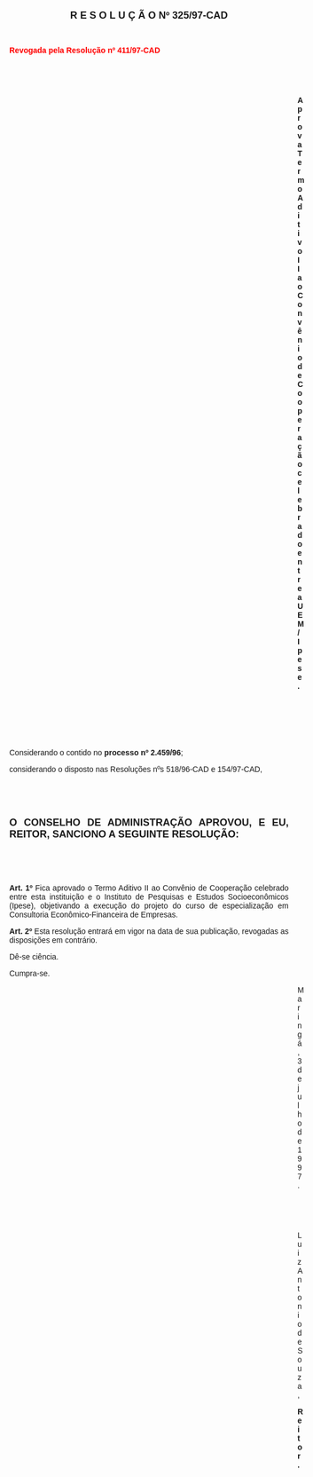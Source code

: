 <BODY>

<B><FONT FACE="Arial" SIZE=4><P ALIGN="CENTER">R E S O L U &Ccedil; &Atilde; O   Nº 325/97-CAD</P>
</B></FONT><FONT FACE="Arial">
<P>&nbsp;</P>
</FONT><B><FONT FACE="Arial" COLOR="#ff0000"><P>Revogada pela Resolu&ccedil;&atilde;o nº 411/97-CAD</P>
</B></FONT><FONT FACE="Arial">
<P>&nbsp;</P>
<P>&nbsp;</P><DIR>
<DIR>
<DIR>
<DIR>
<DIR>
<DIR>
<DIR>
<DIR>
<DIR>
<DIR>
<DIR>
<DIR>
<DIR>

<B><P ALIGN="JUSTIFY">Aprova Termo Aditivo II ao Conv&ecirc;nio de Coopera&ccedil;&atilde;o celebrado entre a UEM/Ipese.</P>
</B>
<P>&nbsp;</P>
<P>&nbsp;</P>
<P>&nbsp;</P></DIR>
</DIR>
</DIR>
</DIR>
</DIR>
</DIR>
</DIR>
</DIR>
</DIR>
</DIR>
</DIR>
</DIR>
</DIR>

<P ALIGN="JUSTIFY">&#9;&#9;Considerando o contido no <B>processo nº 2.459/96</B>;</P>
<B><P ALIGN="JUSTIFY">&#9;&#9;</B>considerando o disposto nas Resolu&ccedil;&otilde;es nºs 518/96-CAD e 154/97-CAD,</P>
<P ALIGN="JUSTIFY"></P>
<P ALIGN="JUSTIFY">&nbsp;</P>
<P ALIGN="JUSTIFY">&nbsp;</P>
</FONT><B><FONT FACE="Arial" SIZE=4><P ALIGN="JUSTIFY">O CONSELHO DE ADMINISTRA&Ccedil;&Atilde;O APROVOU, E EU, REITOR, SANCIONO A SEGUINTE RESOLU&Ccedil;&Atilde;O:</P>
</B></FONT><FONT FACE="Arial"><P ALIGN="JUSTIFY"></P>
<P ALIGN="JUSTIFY">&nbsp;</P>
<P ALIGN="JUSTIFY">&nbsp;</P>
<P ALIGN="JUSTIFY">&#9;&#9;<B>Art. 1º </B>Fica aprovado o Termo Aditivo II ao Conv&ecirc;nio de Coopera&ccedil;&atilde;o celebrado entre esta institui&ccedil;&atilde;o e o Instituto de Pesquisas e Estudos Socioecon&ocirc;micos (Ipese), objetivando a execu&ccedil;&atilde;o do projeto do curso de especializa&ccedil;&atilde;o em Consultoria Econ&ocirc;mico-Financeira de Empresas.</P>
<P ALIGN="JUSTIFY">&#9;&#9;<B>Art. 2º</B> Esta resolu&ccedil;&atilde;o entrar&aacute; em vigor na data de sua publica&ccedil;&atilde;o, revogadas as disposi&ccedil;&otilde;es em contr&aacute;rio.</P>
<P>&#9;&#9;D&ecirc;-se ci&ecirc;ncia.</P>
<P>&#9;&#9;Cumpra-se.</P>
<DIR>
<DIR>
<DIR>
<DIR>
<DIR>
<DIR>
<DIR>
<DIR>
<DIR>
<DIR>
<DIR>
<DIR>
<DIR>

<P>Maring&aacute;, 3 de julho de 1997.</P>

<P>&nbsp;</P>
<P>&nbsp;</P>
<P>Luiz Antonio de Souza,</P>
<B><P>Reitor.</P></DIR>
</DIR>
</DIR>
</DIR>
</DIR>
</DIR>
</DIR>
</DIR>
</DIR>
</DIR>
</DIR>
</DIR>
</DIR>
</B></FONT></BODY>
